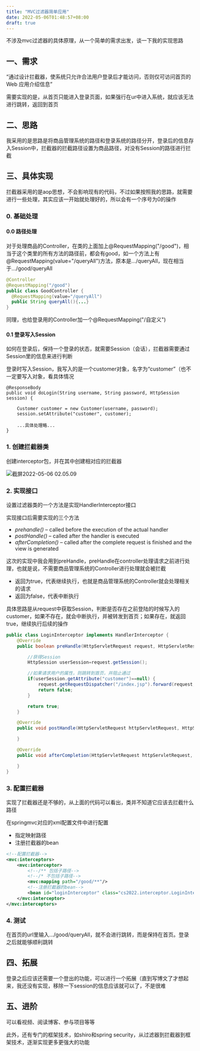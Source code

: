 ```yaml
---
title: "MVC过滤器简单应用"
date: 2022-05-06T01:48:57+08:00
draft: true
---
```


不涉及mvc过滤器的具体原理，从一个简单的需求出发，谈一下我的实现思路

## 一、需求

“通过设计拦截器，使系统只允许合法用户登录后才能访问，否则仅可访问首页的 Web 应用介绍信息”

需要实现的是，从首页只能进入登录页面，如果强行在ur中进入系统，就应该无法进行跳转，返回到首页

## 二、思路

我采用的是思路是将商品管理系统的路径和登录系统的路径分开，登录后的信息存入Session中，拦截器的拦截路径设置为商品路径，对没有Session的路径进行拦截

## 三、具体实现

拦截器采用的是aop思想，不会影响现有的代码，不过如果按照我的思路，就需要进行一些处理，其实应该一开始就处理好的，所以会有一个序号为0的操作

### 0. 基础处理

#### 0.0 路径处理

对于处理商品的Controller，在类的上面加上@RequestMapping("/good")，相当于这个类里的所有方法的路径前，都会有good，如一个方法上有@RequestMapping(value="/queryAll")方法，原本是…/queryAll，现在相当于…/good/queryAll

```java
@Controller
@RequestMapping("/good")
public class GoodController {
  @RequestMapping(value="/queryAll")
  public String queryAll(){...}
}
```

同理，也给登录用的Controller加一个@RequestMapping("/自定义")

#### 0.1 登录写入Session

如何在登录后，保持一个登录的状态，就需要Session（会话），拦截器需要通过Session里的信息来进行判断

登录时写入Session，我写入的是一个customer对象，名字为“customer”（也不一定要写入对象，看具体情况

```
@ResponseBody
public void doLogin(String username, String password, HttpSession session) {

    Customer customer = new Customer(username, password); 
    session.setAttribute("customer", customer);
    
    ...具体处理略...
}
```

### 1. 创建拦截器类

创建interceptor包，并在其中创建相对应的拦截器

![截屏2022-05-06 02.05.09](https://cdn.jsdelivr.net/gh/ZDaneel/cloudimg@main/img/202205060205436.png)

### 2. 实现接口

设置过滤器类的一个方法是实现HandlerInterceptor接口

实现接口后需要实现的三个方法

- *prehandle()* – called before the execution of the actual handler
- *postHandle()* – called after the handler is executed
- *afterCompletion()* – called after the complete request is finished and the view is generated

这次的实现中我会用到preHandle，preHandle在controller处理请求之前进行处理，也就是说，不需要商品管理系统的Controller进行处理就会被拦截

- 返回为true，代表继续执行，也就是商品管理系统的Controller就会处理相关的请求
- 返回为false，代表中断执行

具体思路是从request中获取Session，判断是否存在之前登陆的时候写入的customer，如果不存在，就会中断执行，并被转发到首页；如果存在，就返回true，继续执行后续的操作

```java
public class LoginInterceptor implements HandlerInterceptor {
    @Override
    public boolean preHandle(HttpServletRequest request, HttpServletResponse response, Object handler) throws Exception {

        //获得Session
        HttpSession userSession=request.getSession();

        //如果请求用户的属性，则跳转到首页，并阻止通过
        if(userSession.getAttribute("customer")==null) {
            request.getRequestDispatcher("/index.jsp").forward(request, response);
            return false;
        }

        return true;
    }

    @Override
    public void postHandle(HttpServletRequest httpServletRequest, HttpServletResponse httpServletResponse, Object o, ModelAndView modelAndView) throws Exception {

    }

    @Override
    public void afterCompletion(HttpServletRequest httpServletRequest, HttpServletResponse httpServletResponse, Object o, Exception e) throws Exception {

    }
}
```

### 3. 配置拦截器

实现了拦截器还是不够的，从上面的代码可以看出，类并不知道它应该去拦截什么路径

在springmvc对应的xml配置文件中进行配置

- 指定映射路径
- 注册拦截器的bean

```xml
<!--配置拦截器-->
<mvc:interceptors>
    <mvc:interceptor>
        <!--/** 包括子路径-->
        <!--/* 不包括子路径-->
        <mvc:mapping path="/good/**"/>
        <!--注册拦截器的bean-->
        <bean id="loginInterceptor" class="cs2022.interceptor.LoginInterceptor"/>
    </mvc:interceptor>
</mvc:interceptors>
```

### 4. 测试

在首页的url里输入…/good/queryAll，就不会进行跳转，而是保持在首页。登录之后就能够顺利跳转

## 四、拓展

登录之后应该还需要一个登出的功能，可以进行一个拓展（直到写博文了才想起来，我还没有实现，移除一下session的信息应该就可以了，不是很难

## 五、进阶

可以看视频、阅读博客、参与项目等等

此外，还有专门的框架技术，如shiro和spring security，从过滤器到拦截器到框架技术，逐渐实现更多更强大的功能
